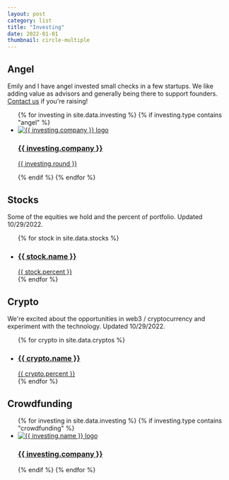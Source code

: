 ```yaml
---
layout: post
category: list
title: "Investing"
date: 2022-01-01
thumbnail: circle-multiple
---
```


## Angel

Emily and I have angel invested small checks in a few startups. We like adding value as advisors and generally being there to support founders. <a href="mailto:jahilnbrand@gmail.com">Contact us</a> if you're raising!

<ul class="card-grid card-grid-compact">
	{% for investing in site.data.investing %}
	{% if investing.type contains "angel" %}
		<li class="compact-card compact-card-medium"><a href="{{ investing.link }}">
			<img src="{{ investing.image }}" alt="{{ investing.company }} logo">
			<h3>{{ investing.company }}</h3>
			<p class="card-secondary">{{ investing.round }}</p>
		</a></li>
	{% endif %}
	{% endfor %}
</ul>

## Stocks

Some of the equities we hold and the percent of portfolio. Updated 10/29/2022.

<ul class="card-grid card-grid-compact">
	{% for stock in site.data.stocks %}
		<li class="compact-card compact-card-medium"><a href="https://robinhood.com/stocks/{{ stock.ticker }}">
			<h3 class="stock-company">{{ stock.name }}</h3>
			<span class="card-secondary">{{ stock.percent }}</span>
		</a></li>
	{% endfor %}
</ul>

## Crypto

We're excited about the opportunities in web3 / cryptocurrency and experiment with the technology. Updated 10/29/2022.

<ul class="card-grid card-grid-compact">
	{% for crypto in site.data.cryptos %}
		<li class="compact-card compact-card-medium"><a href="{{ crypto.link }}">
			<h3 class="stock-company">{{ crypto.name }}</h3>
			<span class="card-secondary">{{ crypto.percent }}</span>
		</a></li>
	{% endfor %}
</ul>



## Crowdfunding

<ul class="card-grid card-grid-compact">
	{% for investing in site.data.investing %}
	{% if investing.type contains "crowdfunding" %}
		<li class="compact-card compact-card-medium"><a href="{{ investing.link }}">
			<img src="{{ investing.image }}" alt="{{ investing.name }} logo">
			<h3>{{ investing.company }}</h3>
		</a></li>
	{% endif %}
	{% endfor %}
</ul>
